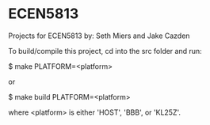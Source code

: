 # ECEN5813
Projects for ECEN5813 by: Seth Miers and Jake Cazden

To build/compile this project, cd into the src folder and run:

$ make PLATFORM=&lt;platform>
  
or

$ make build PLATFORM=&lt;platform>
  
where &lt;platform> is either 'HOST', 'BBB', or 'KL25Z'.
